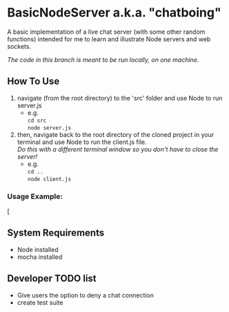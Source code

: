 # BasicNodeServer a.k.a. "chatboing"
A basic implementation of a live chat server (with some other random functions) intended for me to learn and illustrate Node servers and web sockets. 

*The code in this branch is meant to be run locally, on one machine.*

## How To Use
1. navigate (from the root directory) to the 'src' folder and use Node to run server.js
    - e.g. <br>`cd src`<br>`node server.js`
2. then, navigate back to the root directory of the cloned project in your terminal and use Node to run the client.js file. <br>*Do this with a different terminal window so you don't have to close the server!*
    - e.g. <br>`cd ..`<br>`node client.js`
### Usage Example:
[

## System Requirements
- Node installed
- mocha installed

## Developer TODO list
- Give users the option to deny a chat connection
- create test suite
